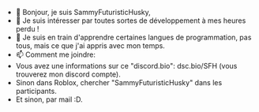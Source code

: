 - 👋 Bonjour, je suis SammyFuturisticHusky,
- 👀 Je suis intéresser par toutes sortes de développement à mes heures perdu !
- 🌱 Je suis en train d'apprendre certaines langues de programmation, pas tous, mais ce que j'ai appris avec mon temps. 
- 📫 Comment me joindre:
- Vous avez une informations sur ce "discord.bio": dsc.bio/SFH (vous trouverez mon discord compte).
- Sinon dans Roblox, chercher "SammyFuturisticHusky" dans les participants.
- Et sinon, par mail :D.

<!---
SamFutuHus/SamFutuHus is a ✨ special ✨ repository because its `README.md` (this file) appears on your GitHub profile.
You can click the Preview link to take a look at your changes.
--->
